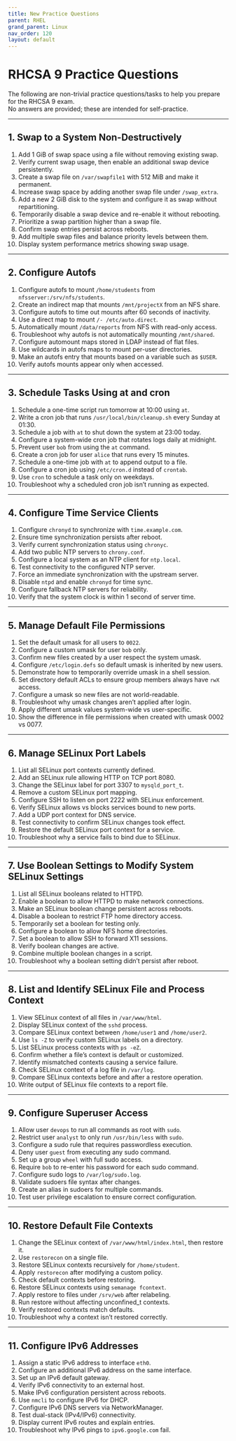 ```yaml
---
title: New Practice Questions 
parent: RHEL
grand_parent: Linux
nav_order: 120
layout: default
---
```



# RHCSA 9 Practice Questions

The following are non-trivial practice questions/tasks to help you prepare for the RHCSA 9 exam.  
No answers are provided; these are intended for self-practice.

---

## 1. Swap to a System Non-Destructively
1. Add 1 GiB of swap space using a file without removing existing swap.  
2. Verify current swap usage, then enable an additional swap device persistently.  
3. Create a swap file on `/var/swapfile1` with 512 MiB and make it permanent.  
4. Increase swap space by adding another swap file under `/swap_extra`.  
5. Add a new 2 GiB disk to the system and configure it as swap without repartitioning.  
6. Temporarily disable a swap device and re-enable it without rebooting.  
7. Prioritize a swap partition higher than a swap file.  
8. Confirm swap entries persist across reboots.  
9. Add multiple swap files and balance priority levels between them.  
10. Display system performance metrics showing swap usage.  

---

## 2. Configure Autofs
1. Configure autofs to mount `/home/students` from `nfsserver:/srv/nfs/students`.  
2. Create an indirect map that mounts `/mnt/projectX` from an NFS share.  
3. Configure autofs to time out mounts after 60 seconds of inactivity.  
4. Use a direct map to mount `/- /etc/auto.direct`.  
5. Automatically mount `/data/reports` from NFS with read-only access.  
6. Troubleshoot why autofs is not automatically mounting `/mnt/shared`.  
7. Configure automount maps stored in LDAP instead of flat files.  
8. Use wildcards in autofs maps to mount per-user directories.  
9. Make an autofs entry that mounts based on a variable such as `$USER`.  
10. Verify autofs mounts appear only when accessed.  

---

## 3. Schedule Tasks Using at and cron
1. Schedule a one-time script run tomorrow at 10:00 using `at`.  
2. Write a cron job that runs `/usr/local/bin/cleanup.sh` every Sunday at 01:30.  
3. Schedule a job with `at` to shut down the system at 23:00 today.  
4. Configure a system-wide cron job that rotates logs daily at midnight.  
5. Prevent user `bob` from using the `at` command.  
6. Create a cron job for user `alice` that runs every 15 minutes.  
7. Schedule a one-time job with `at` to append output to a file.  
8. Configure a cron job using `/etc/cron.d` instead of `crontab`.  
9. Use `cron` to schedule a task only on weekdays.  
10. Troubleshoot why a scheduled cron job isn’t running as expected.  

---

## 4. Configure Time Service Clients
1. Configure `chronyd` to synchronize with `time.example.com`.  
2. Ensure time synchronization persists after reboot.  
3. Verify current synchronization status using `chronyc`.  
4. Add two public NTP servers to `chrony.conf`.  
5. Configure a local system as an NTP client for `ntp.local`.  
6. Test connectivity to the configured NTP server.  
7. Force an immediate synchronization with the upstream server.  
8. Disable `ntpd` and enable `chronyd` for time sync.  
9. Configure fallback NTP servers for reliability.  
10. Verify that the system clock is within 1 second of server time.  

---

## 5. Manage Default File Permissions
1. Set the default umask for all users to `0022`.  
2. Configure a custom umask for user `bob` only.  
3. Confirm new files created by a user respect the system umask.  
4. Configure `/etc/login.defs` so default umask is inherited by new users.  
5. Demonstrate how to temporarily override umask in a shell session.  
6. Set directory default ACLs to ensure group members always have `rwX` access.  
7. Configure a umask so new files are not world-readable.  
8. Troubleshoot why umask changes aren’t applied after login.  
9. Apply different umask values system-wide vs user-specific.  
10. Show the difference in file permissions when created with umask 0002 vs 0077.  

---

## 6. Manage SELinux Port Labels
1. List all SELinux port contexts currently defined.  
2. Add an SELinux rule allowing HTTP on TCP port 8080.  
3. Change the SELinux label for port 3307 to `mysqld_port_t`.  
4. Remove a custom SELinux port mapping.  
5. Configure SSH to listen on port 2222 with SELinux enforcement.  
6. Verify SELinux allows vs blocks services bound to new ports.  
7. Add a UDP port context for DNS service.  
8. Test connectivity to confirm SELinux changes took effect.  
9. Restore the default SELinux port context for a service.  
10. Troubleshoot why a service fails to bind due to SELinux.  

---

## 7. Use Boolean Settings to Modify System SELinux Settings
1. List all SELinux booleans related to HTTPD.  
2. Enable a boolean to allow HTTPD to make network connections.  
3. Make an SELinux boolean change persistent across reboots.  
4. Disable a boolean to restrict FTP home directory access.  
5. Temporarily set a boolean for testing only.  
6. Configure a boolean to allow NFS home directories.  
7. Set a boolean to allow SSH to forward X11 sessions.  
8. Verify boolean changes are active.  
9. Combine multiple boolean changes in a script.  
10. Troubleshoot why a boolean setting didn’t persist after reboot.  

---

## 8. List and Identify SELinux File and Process Context
1. View SELinux context of all files in `/var/www/html`.  
2. Display SELinux context of the `sshd` process.  
3. Compare SELinux context between `/home/user1` and `/home/user2`.  
4. Use `ls -Z` to verify custom SELinux labels on a directory.  
5. List SELinux process contexts with `ps -eZ`.  
6. Confirm whether a file’s context is default or customized.  
7. Identify mismatched contexts causing a service failure.  
8. Check SELinux context of a log file in `/var/log`.  
9. Compare SELinux contexts before and after a restore operation.  
10. Write output of SELinux file contexts to a report file.  

---

## 9. Configure Superuser Access
1. Allow user `devops` to run all commands as root with `sudo`.  
2. Restrict user `analyst` to only run `/usr/bin/less` with `sudo`.  
3. Configure a sudo rule that requires passwordless execution.  
4. Deny user `guest` from executing any sudo command.  
5. Set up a group `wheel` with full sudo access.  
6. Require `bob` to re-enter his password for each sudo command.  
7. Configure sudo logs to `/var/log/sudo.log`.  
8. Validate sudoers file syntax after changes.  
9. Create an alias in sudoers for multiple commands.  
10. Test user privilege escalation to ensure correct configuration.  

---

## 10. Restore Default File Contexts
1. Change the SELinux context of `/var/www/html/index.html`, then restore it.  
2. Use `restorecon` on a single file.  
3. Restore SELinux contexts recursively for `/home/student`.  
4. Apply `restorecon` after modifying a custom policy.  
5. Check default contexts before restoring.  
6. Restore SELinux contexts using `semanage fcontext`.  
7. Apply restore to files under `/srv/web` after relabeling.  
8. Run restore without affecting unconfined_t contexts.  
9. Verify restored contexts match defaults.  
10. Troubleshoot why a context isn’t restored correctly.  

---

## 11. Configure IPv6 Addresses
1. Assign a static IPv6 address to interface `eth0`.  
2. Configure an additional IPv6 address on the same interface.  
3. Set up an IPv6 default gateway.  
4. Verify IPv6 connectivity to an external host.  
5. Make IPv6 configuration persistent across reboots.  
6. Use `nmcli` to configure IPv6 for DHCP.  
7. Configure IPv6 DNS servers via NetworkManager.  
8. Test dual-stack (IPv4/IPv6) connectivity.  
9. Display current IPv6 routes and explain entries.  
10. Troubleshoot why IPv6 pings to `ipv6.google.com` fail.  
